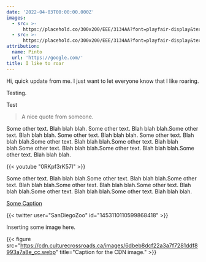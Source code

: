 ```yaml
---
date: '2022-04-03T00:00:00.000Z'
images:
  - src: >-
      https://placehold.co/300x200/EEE/3134AA?font=playfair-display&text=Placeholder
  - src: >-
      https://placehold.co/300x200/EEE/3134AA?font=playfair-display&text=Placeholder
attribution:
  name: Pinto
  url: 'https://google.com/'
title: I like to roar
---
```


Hi, quick update from me. I just want to let everyone know that I like roaring.

Testing.

Test

> A nice quote from someone.

Some other text. Blah blah blah. Some other text. Blah blah blah.Some other text. Blah blah blah. Some other text. Blah blah blah. Some other text. Blah blah blah.Some other text. Blah blah blah.Some other text. Blah blah blah.Some other text. Blah blah blah.Some other text. Blah blah blah.Some other text. Blah blah blah.

{{< youtube "0RKpf3rK57I" >}}

Some other text. Blah blah blah.Some other text. Blah blah blah.Some other text. Blah blah blah.Some other text. Blah blah blah.Some other text. Blah blah blah.Some other text. Blah blah blah.Some other text. Blah blah blah.

[Some Caption](https://cdn.culturecrossroads.ca/images/6dbeb8dcf22a3a7f7281ddf8993a7a8e_cc.webp)

{{< twitter user="SanDiegoZoo" id="1453110110599868418" >}}

Inserting some image here.

{{< figure src="https://cdn.culturecrossroads.ca/images/6dbeb8dcf22a3a7f7281ddf8993a7a8e_cc.webp" title="Caption for the CDN image." >}}
